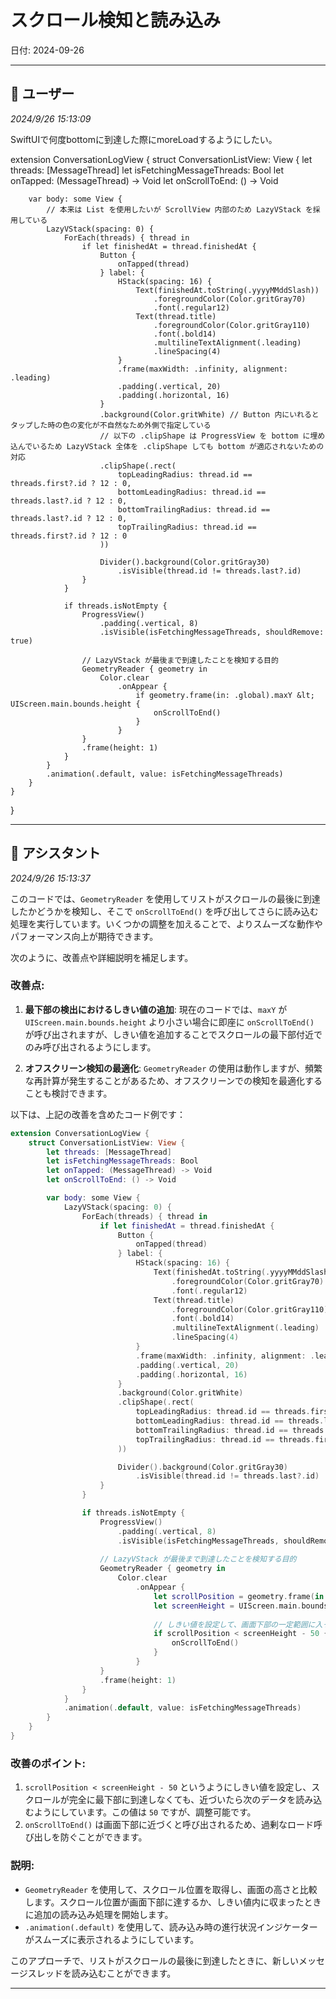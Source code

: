 # スクロール検知と読み込み

日付: 2024-09-26

---

## 👤 ユーザー
*2024/9/26 15:13:09*

SwiftUIで何度bottomに到達した際にmoreLoadするようにしたい。

extension ConversationLogView {
    struct ConversationListView: View {
        let threads: [MessageThread]
        let isFetchingMessageThreads: Bool
        let onTapped: (MessageThread) -&gt; Void
        let onScrollToEnd: () -&gt; Void

        var body: some View {
            // 本来は List を使用したいが ScrollView 内部のため LazyVStack を採用している
            LazyVStack(spacing: 0) {
                ForEach(threads) { thread in
                    if let finishedAt = thread.finishedAt {
                        Button {
                            onTapped(thread)
                        } label: {
                            HStack(spacing: 16) {
                                Text(finishedAt.toString(.yyyyMMddSlash))
                                    .foregroundColor(Color.gritGray70)
                                    .font(.regular12)
                                Text(thread.title)
                                    .foregroundColor(Color.gritGray110)
                                    .font(.bold14)
                                    .multilineTextAlignment(.leading)
                                    .lineSpacing(4)
                            }
                            .frame(maxWidth: .infinity, alignment: .leading)
                            .padding(.vertical, 20)
                            .padding(.horizontal, 16)
                        }
                        .background(Color.gritWhite) // Button 内にいれるとタップした時の色の変化が不自然なため外側で指定している
                        // 以下の .clipShape は ProgressView を bottom に埋め込んでいるため LazyVStack 全体を .clipShape しても bottom が適応されないための対応
                        .clipShape(.rect(
                            topLeadingRadius: thread.id == threads.first?.id ? 12 : 0,
                            bottomLeadingRadius: thread.id == threads.last?.id ? 12 : 0,
                            bottomTrailingRadius: thread.id == threads.last?.id ? 12 : 0,
                            topTrailingRadius: thread.id == threads.first?.id ? 12 : 0
                        ))

                        Divider().background(Color.gritGray30)
                            .isVisible(thread.id != threads.last?.id)
                    }
                }

                if threads.isNotEmpty {
                    ProgressView()
                        .padding(.vertical, 8)
                        .isVisible(isFetchingMessageThreads, shouldRemove: true)
                    
                    // LazyVStack が最後まで到達したことを検知する目的
                    GeometryReader { geometry in
                        Color.clear
                            .onAppear {
                                if geometry.frame(in: .global).maxY &lt; UIScreen.main.bounds.height {
                                    onScrollToEnd()
                                }
                            }
                    }
                    .frame(height: 1)
                }
            }
            .animation(.default, value: isFetchingMessageThreads)
        }
    }
}

---

## 🤖 アシスタント
*2024/9/26 15:13:37*

このコードでは、`GeometryReader` を使用してリストがスクロールの最後に到達したかどうかを検知し、そこで `onScrollToEnd()` を呼び出してさらに読み込む処理を実行しています。いくつかの調整を加えることで、よりスムーズな動作やパフォーマンス向上が期待できます。

次のように、改善点や詳細説明を補足します。

### 改善点:
1. **最下部の検出におけるしきい値の追加**:
   現在のコードでは、`maxY` が `UIScreen.main.bounds.height` より小さい場合に即座に `onScrollToEnd()` が呼び出されますが、しきい値を追加することでスクロールの最下部付近でのみ呼び出されるようにします。
   
2. **オフスクリーン検知の最適化**:
   `GeometryReader` の使用は動作しますが、頻繁な再計算が発生することがあるため、オフスクリーンでの検知を最適化することも検討できます。

以下は、上記の改善を含めたコード例です：

```swift
extension ConversationLogView {
    struct ConversationListView: View {
        let threads: [MessageThread]
        let isFetchingMessageThreads: Bool
        let onTapped: (MessageThread) -> Void
        let onScrollToEnd: () -> Void

        var body: some View {
            LazyVStack(spacing: 0) {
                ForEach(threads) { thread in
                    if let finishedAt = thread.finishedAt {
                        Button {
                            onTapped(thread)
                        } label: {
                            HStack(spacing: 16) {
                                Text(finishedAt.toString(.yyyyMMddSlash))
                                    .foregroundColor(Color.gritGray70)
                                    .font(.regular12)
                                Text(thread.title)
                                    .foregroundColor(Color.gritGray110)
                                    .font(.bold14)
                                    .multilineTextAlignment(.leading)
                                    .lineSpacing(4)
                            }
                            .frame(maxWidth: .infinity, alignment: .leading)
                            .padding(.vertical, 20)
                            .padding(.horizontal, 16)
                        }
                        .background(Color.gritWhite)
                        .clipShape(.rect(
                            topLeadingRadius: thread.id == threads.first?.id ? 12 : 0,
                            bottomLeadingRadius: thread.id == threads.last?.id ? 12 : 0,
                            bottomTrailingRadius: thread.id == threads.last?.id ? 12 : 0,
                            topTrailingRadius: thread.id == threads.first?.id ? 12 : 0
                        ))

                        Divider().background(Color.gritGray30)
                            .isVisible(thread.id != threads.last?.id)
                    }
                }

                if threads.isNotEmpty {
                    ProgressView()
                        .padding(.vertical, 8)
                        .isVisible(isFetchingMessageThreads, shouldRemove: true)
                    
                    // LazyVStack が最後まで到達したことを検知する目的
                    GeometryReader { geometry in
                        Color.clear
                            .onAppear {
                                let scrollPosition = geometry.frame(in: .global).maxY
                                let screenHeight = UIScreen.main.bounds.height
                                
                                // しきい値を設定して、画面下部の一定範囲に入ったときにロードを開始
                                if scrollPosition < screenHeight - 50 {
                                    onScrollToEnd()
                                }
                            }
                    }
                    .frame(height: 1)
                }
            }
            .animation(.default, value: isFetchingMessageThreads)
        }
    }
}
```

### 改善のポイント:
1. `scrollPosition < screenHeight - 50` というようにしきい値を設定し、スクロールが完全に最下部に到達しなくても、近づいたら次のデータを読み込むようにしています。この値は `50` ですが、調整可能です。
2. `onScrollToEnd()` は画面下部に近づくと呼び出されるため、過剰なロード呼び出しを防ぐことができます。

### 説明:
- `GeometryReader` を使用して、スクロール位置を取得し、画面の高さと比較します。スクロール位置が画面下部に達するか、しきい値内に収まったときに追加の読み込み処理を開始します。
- `.animation(.default)` を使用して、読み込み時の進行状況インジケーターがスムーズに表示されるようにしています。

このアプローチで、リストがスクロールの最後に到達したときに、新しいメッセージスレッドを読み込むことができます。

---
